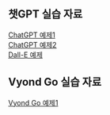## 챗GPT 실습 자료

[ChatGPT 예제1](https://github.com/lormadus/chatgpt-handson/blob/main/chatgpt%20%ED%94%84%EB%A1%AC%ED%94%84%ED%8A%B8%20%EC%98%88%EC%A0%9C%201-1.md) <br>
[ChatGPT 예제2](https://github.com/lormadus/chatgpt-handson/blob/main/chatgpt%20%ED%94%84%EB%A1%AC%ED%94%84%ED%8A%B8%20%EC%98%88%EC%A0%9C%201-2.md) <br>
[Dall-E 예제](https://github.com/lormadus/chatgpt-handson/blob/main/Dall-E%20%EC%98%88%EC%A0%9C%201.md)<br>


## Vyond Go 실습 자료
[Vyond Go 예제1](https://github.com/lormadus/chatgpt-handson/blob/main/Vyond%20Go%20%EC%98%88%EC%A0%9C1.md)<br>

